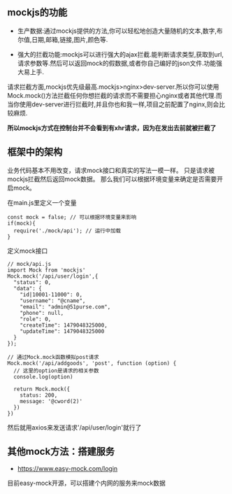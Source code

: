 ## mockjs的功能

- 生产数据:通过mockjs提供的方法,你可以轻松地创造大量随机的文本,数字,布尔值,日期,邮箱,链接,图片,颜色等.

- 强大的拦截功能:mockjs可以进行强大的ajax拦截.能判断请求类型,获取到url,请求参数等.然后可以返回mock的假数据,或者你自己编好的json文件.功能强大易上手.


请求拦截方面,mockjs优先级最高.mockjs>nginx>dev-server.所以你可以使用Mock.mock()方法拦截任何你想拦截的请求而不需要担心nginx或者其他代理.而当你使用dev-server进行拦截时,并且你也和我一样,项目之前配置了nginx,则会比较麻烦.

**所以mockjs方式在控制台并不会看到有xhr请求，因为在发出去前就被拦截了**


## 框架中的架构

业务代码基本不用改变，请求mock接口和真实的写法一模一样。 只是请求被mockjs拦截然后返回mock数据。 那么我们可以根据环境变量来确定是否需要开启mock。

在main.js里定义一个变量

```tsx
const mock = false; // 可以根据环境变量来影响
if(mock){
  require('./mock/api'); // 运行中加载
}
```
定义mock接口
```tsx
// mock/api.js
import Mock from 'mockjs'
Mock.mock('/api/user/login',{
  "status": 0,
  "data": {
    "id|10001-11000": 0,
    "username": "@cname",
    "email": "admin@51purse.com",
    "phone": null,
    "role": 0,
    "createTime": 1479048325000,
    "updateTime": 1479048325000
  }
});

// 通过Mock.mock函数模拟post请求
Mock.mock('/api/addgoods', 'post', function (option) {
  // 这里的option是请求的相关参数
  console.log(option)

  return Mock.mock({
    status: 200,
    message: '@cword(2)'
  })
})
```
然后就用axios来发送请求'/api/user/login'就行了

## 其他mock方法：搭建服务

- https://www.easy-mock.com/login 

目前easy-mock开源，可以搭建个内网的服务来mock数据
